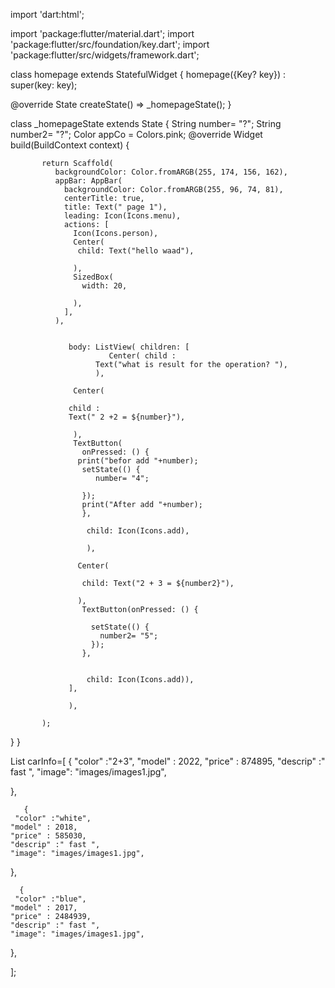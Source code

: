 


import 'dart:html';

import 'package:flutter/material.dart';
import 'package:flutter/src/foundation/key.dart';
import 'package:flutter/src/widgets/framework.dart';

class homepage extends StatefulWidget {
   homepage({Key? key}) : super(key: key);

  @override
  State<homepage> createState() => _homepageState();
}

class _homepageState extends State<homepage> {
       String number= "?";
       String number2= "?";
     Color appCo = Colors.pink;
  @override
  Widget build(BuildContext context) {
    
           return Scaffold(
              backgroundColor: Color.fromARGB(255, 174, 156, 162),
              appBar: AppBar(
                backgroundColor: Color.fromARGB(255, 96, 74, 81),
                centerTitle: true,
                title: Text(" page 1"),
                leading: Icon(Icons.menu),
                actions: [
                  Icon(Icons.person),
                  Center(
                   child: Text("hello waad"),

                  ),
                  SizedBox(
                    width: 20,

                  ),
                ],
              ),


                 body: ListView( children: [
                          Center( child :
                       Text("what is result for the operation? "),
                       ),
              
                  Center(

                 child :
                 Text(" 2 +2 = ${number}"),
                       
                  ),
                  TextButton(
                    onPressed: () {
                   print("befor add "+number);    
                    setState(() {   
                       number= "4";
                      
                    });
                    print("After add "+number);
                    },
                  
                     child: Icon(Icons.add),
                
                     ),

                   Center(

                    child: Text("2 + 3 = ${number2}"),

                   ),
                    TextButton(onPressed: () {

                      setState(() {
                        number2= "5";
                      });
                    },
                    
                    
                     child: Icon(Icons.add)),
                 ],
                 
                 ),

           );
  }
}

  List carInfo=[
   {
     "color" :"2+3",
    "model" : 2022,
    "price" : 874895,
    "descrip" :" fast ",
    "image": "images/images1.jpg",
    
   },
     
       {
     "color" :"white",
    "model" : 2018,
    "price" : 585030,
    "descrip" :" fast ",
    "image": "images/images1.jpg",
   },

      {
     "color" :"blue",
    "model" : 2017,
    "price" : 2484939,
    "descrip" :" fast ",
    "image": "images/images1.jpg",
   },

  ];

 
